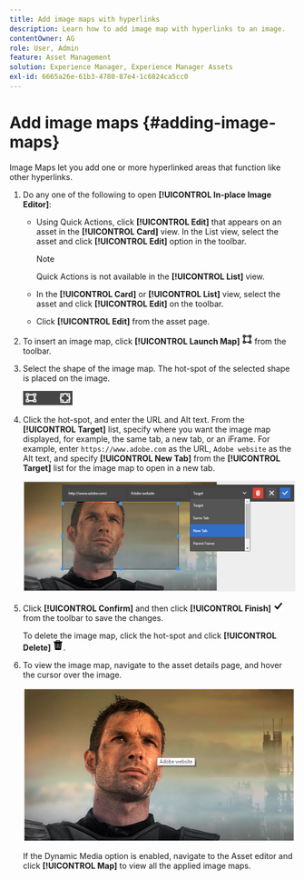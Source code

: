 ```yaml
---
title: Add image maps with hyperlinks
description: Learn how to add image map with hyperlinks to an image.
contentOwner: AG
role: User, Admin
feature: Asset Management
solution: Experience Manager, Experience Manager Assets
exl-id: 6665a26e-61b3-4780-87e4-1c6824ca5cc0
---
```

# Add image maps {#adding-image-maps}

Image Maps let you add one or more hyperlinked areas that function like other hyperlinks.

1. Do any one of the following to open **[!UICONTROL In-place Image Editor]**:

   * Using Quick Actions, click **[!UICONTROL Edit]** that appears on an asset in the **[!UICONTROL Card]** view. In the List view, select the asset and click **[!UICONTROL Edit]** option in the toolbar.

        >[!NOTE]
        >
        >Quick Actions is not available in the **[!UICONTROL List]** view.

   * In the **[!UICONTROL Card]** or **[!UICONTROL List]** view, select the asset and click **[!UICONTROL Edit]** on the toolbar.
   * Click **[!UICONTROL Edit]** from the asset page.

1. To insert an image map, click **[!UICONTROL Launch Map]** ![image map](assets/do-not-localize/image-map-icon.png) from the toolbar.
1. Select the shape of the image map. The hot-spot of the selected shape is placed on the image.

   ![chlimage_1-422](assets/chlimage_1-422.png)

1. Click the hot-spot, and enter the URL and Alt text. From the **[!UICONTROL Target]** list, specify where you want the image map displayed, for example, the same tab, a new tab, or an iFrame. For example, enter `https://www.adobe.com` as the URL, `Adobe website` as the Alt text, and specify **[!UICONTROL New Tab]** from the **[!UICONTROL Target]** list for the image map to open in a new tab.

   ![chlimage_1-423](assets/chlimage_1-423.png)

1. Click **[!UICONTROL Confirm]** and then click **[!UICONTROL Finish]** ![select check done](assets/do-not-localize/check-ok-done-icon.png) from the toolbar to save the changes.

   To delete the image map, click the hot-spot and click **[!UICONTROL Delete]** ![delete](assets/do-not-localize/delete-solid-line.png).

1. To view the image map, navigate to the asset details page, and hover the cursor over the image.

   ![chlimage_1-426](assets/chlimage_1-426.png)

   If the Dynamic Media option is enabled, navigate to the Asset editor and click **[!UICONTROL Map]** to view all the applied image maps.

